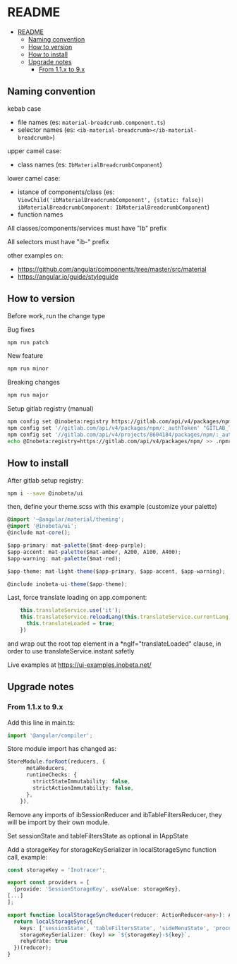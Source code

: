 # README

- [README](#readme)
  - [Naming convention](#naming-convention)
  - [How to version](#how-to-version)
  - [How to install](#how-to-install)
  - [Upgrade notes](#upgrade-notes)
    - [From 1.1.x to 9.x](#from-11x-to-9x)

## Naming convention

kebab case

- file names (es: `material-breadcrumb.component.ts`)
- selector names (es: `<ib-material-breadcrumb></ib-material-breadcrumb>`)

upper camel case:

- class names (es: `IbMaterialBreadcrumbComponent`)

lower camel case:

- istance of components/class (es: `ViewChild('ibMaterialBreadcrumbComponent', {static: false}) ibMaterialBreadcrumbComponent: IbMaterialBreadcrumbComponent`)
- function names

All classes/components/services must have "Ib" prefix

All selectors must have "ib-" prefix

other examples on:

- <https://github.com/angular/components/tree/master/src/material>
- <https://angular.io/guide/styleguide>

## How to version

Before work, run the change type

Bug fixes

```bash
npm run patch
```

New feature

```bash
npm run minor
```

Breaking changes

```bash
npm run major
```

Setup gitlab registry  (manual)

```bash
npm config set @inobeta:registry https://gitlab.com/api/v4/packages/npm/
npm config set '//gitlab.com/api/v4/packages/npm/:_authToken' "GITLAB_TOKEN"
npm config set '//gitlab.com/api/v4/projects/8604184/packages/npm/:_authToken' "GITLAB_TOKEN"
echo @Inobeta:registry=https://gitlab.com/api/v4/packages/npm/ >> .npmrc
```

## How to install

After gitlab setup registry:

```bash
npm i --save @inobeta/ui
```

then, define your theme.scss with this example (customize your palette)

```typescript
@import '~@angular/material/theming';
@import '@inobeta/ui';
@include mat-core();

$app-primary: mat-palette($mat-deep-purple);
$app-accent: mat-palette($mat-amber, A200, A100, A400);
$app-warning: mat-palette($mat-red);

$app-theme: mat-light-theme($app-primary, $app-accent, $app-warning);

@include inobeta-ui-theme($app-theme);
```

Last, force translate loading on app.component:

```typescript
    this.translateService.use('it');
    this.translateService.reloadLang(this.translateService.currentLang).subscribe(() => {
      this.translateLoaded = true;
    })
```

and wrap out the root top element in a *ngIf="translateLoaded" clause, in order to use translateService.instant safetly

Live examples at <https://ui-examples.inobeta.net/>

## Upgrade notes

### From 1.1.x to 9.x

Add this line in main.ts:

```typescript
import '@angular/compiler';
```

Store module import has changed as:

```typescript
StoreModule.forRoot(reducers, {
      metaReducers,
      runtimeChecks: {
        strictStateImmutability: false,
        strictActionImmutability: false,
      },
    }),
```

Remove any imports of ibSessionReducer and ibTableFiltersReducer, they will be import by their own module.

Set sessionState and tableFiltersState as optional in IAppState

Add a storageKey for storageKeySerializer in localStorageSync function call, example:

```typescript
const storageKey = 'Inotracer';

export const providers = [
  {provide: 'SessionStorageKey', useValue: storageKey},
[...]
];

export function localStorageSyncReducer(reducer: ActionReducer<any>): ActionReducer<any> {
  return localStorageSync({
    keys: ['sessionState', 'tableFiltersState', 'sideMenuState', 'processingGoodsState'],
    storageKeySerializer: (key) => `${storageKey}-${key}`,
    rehydrate: true
  })(reducer);
}
```
